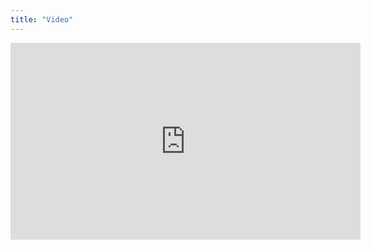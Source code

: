 ```yaml
---
title: "Video"
---
```


<iframe width="560" height="315" src="https://www.youtube.com/embed/wC13k_ie2mg" frameborder="0" allow="accelerometer; autoplay; encrypted-media; gyroscope; picture-in-picture" allowfullscreen></iframe>
